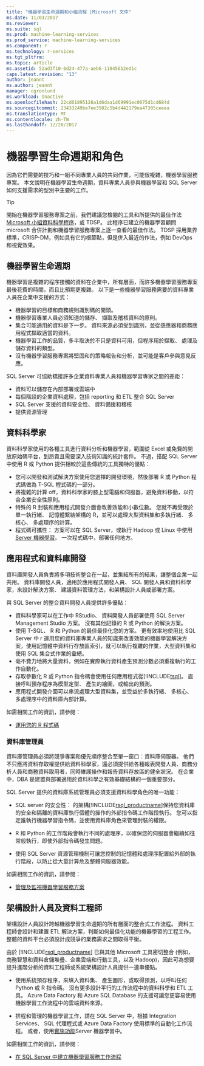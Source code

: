```yaml
---
title: "機器學習生命週期和小組流程 |Microsoft 文件"
ms.date: 11/03/2017
ms.reviewer: 
ms.suite: sql
ms.prod: machine-learning-services
ms.prod_service: machine-learning-services
ms.component: r
ms.technology: r-services
ms.tgt_pltfrm: 
ms.topic: article
ms.assetid: 52ad3f10-6d24-477a-aeb6-110456b2ed1c
caps.latest.revision: "13"
author: jeannt
ms.author: jeannt
manager: cgronlund
ms.workload: Inactive
ms.openlocfilehash: 22cd61895126a1d6daa1d69991ec0075d1cd684d
ms.sourcegitcommit: 23433249be7ee3502c5b4d442179ea47305ceeea
ms.translationtype: MT
ms.contentlocale: zh-TW
ms.lasthandoff: 12/20/2017
---
```

# <a name="machine-learning-lifecycle-and-personas"></a>機器學習生命週期和角色

因為它們需要的技巧和一組不同專業人員的共同作業，可能很複雜，機器學習服務專案。 本文說明在機器學習生命週期，資料專業人員參與機器學習和 SQL Server 如何支援需求的型別中主要的工作。

> [!TIP]
> 
> 開始在機器學習服務專案之前，我們建議您檢閱的工具和所提供的最佳作法[Microsoft 小組資料科學程序](https://blogs.technet.microsoft.com/machinelearning/2017/10/09/the-microsoft-team-data-science-process-tdsp-recent-updates/)，或 TDSP。 此程序已建立的機器學習顧問 microsoft 合併計劃和機器學習服務專案上逐一查看的最佳作法。 TDSP 採用業界標準，CRISP-DM，例如具有它的根節點，但是併入最近的作法，例如 DevOps 和視覺效果。

## <a name="machine-learning-life-cycle"></a>機器學習生命週期

機器學習是複雜的程序接觸的資料在企業中，所有層面，而許多機器學習服務專案最後花費的時間，而且比預期更複雜。 以下是一些機器學習服務需要的資料專業人員在企業中支援的方式：

+ 機器學習的目標和商務規則識別碼的開頭。
+ 機器學習專業人員必須知道的儲存、 擷取及稽核資料的原則。
+ 集合可能適用的資料是下一步。  資料來源必須受到識別，並從感應器和商務應用程式擷取適當的資料。 
+ 機器學習工作的品質，多半取決於不只是資料可用，但程序用於擷取、 處理及儲存資料的類型。 
+ 沒有機器學習服務專案將堅固和的策略報告和分析，並可能是客戶參與意見反應。

SQL Server 可協助橋接許多企業資料專業人員和機器學習專家之間的差距：

+ 資料可以儲存在內部部署或雲端中
+ 每個階段的企業資料處理，包括 reporting 和 ETL 整合 SQL Server
+ SQL Server 支援的資料安全性、 資料備援和稽核
+ 提供資源管理

## <a name="data-scientists"></a>資料科學家

資料科學家使用的各種工具進行資料分析和機器學習，範圍從 Excel 或免費的開放原始碼平台，到昂貴且需要深入技術知識的統計套件。 不過，搭配 SQL Server 中使用 R 或 Python 提供相較於這些傳統的工具獨特的優點：

+ 您可以開發和測試解決方案使用您選擇的開發環境，然後部署 R 或 Python 程式碼做為 T-SQL 程式碼的一部分。
+ 將複雜的計算 off，資料科學家的膝上型電腦和伺服器，避免資料移動，以符合企業安全性原則。
+ 特殊的 R 封裝和應用程式開發介面會改善效能和小數位數。 您就不再受限於單一執行緒、 記憶體繫結架構的 R，並可以處理大型資料集和多執行緒、 多核心、 多處理序的計算。
+ 程式碼可攜性： 方案可以在 SQL Server，或執行 Hadoop 或 Linux 中使用[Server 機器學習](https://docs.microsoft.com/machine-learning-server/what-is-machine-learning-server)。 一次程式碼中，部署任何地方。

## <a name="application-and-database-developers"></a>應用程式和資料庫開發

資料庫開發人員負責將多項技術整合在一起，並集結所有的結果，讓整個企業一起共用。 資料庫開發人員，適用於應用程式開發人員、 SQL 開發人員和資料科學家，來設計解決方案、 建議資料管理方法，和架構設計人員或部署方案。

與 SQL Server 的整合資料開發人員提供許多優點︰

+ 資料科學家可以在工作中 RStudio、 資料開發人員部署使用 SQL Server Management Studio 方案。 沒有其他記錄的 R 或 Python 的解決方案。
+ 使用 T-SQL、 R 和 Python 的最佳最佳化您的方案。 更有效率地使用比 SQL Server 中 r 運用您的資料庫專業人員的知識來改善效能的機器學習解決方案，使用記憶體中資料行存放區索引，就可以執行複雜的作業，大型資料集和使用 SQL 集合式作業的彙總。 
+ 毫不費力地將大量資料，例如在實際執行資料產生預測分數必須重複執行的工作自動化。 
+ 存取參數化 R 或 Python 指令碼會使用任何應用程式從[!INCLUDE[tsql](../../includes/tsql-md.md)]。 直接呼叫預存程序為模型定型、 產生的繪圖，或輸出的預測。
+ 應用程式開發介面可以串流處理大型資料集，並受益於多執行緒、 多核心、 多處理序中的資料庫內部計算。

如需相關工作的資訊，請參閱：
+ [運用您的 R 程式碼](../../advanced-analytics/r/operationalizing-your-r-code.md)

### <a name="database-administrators"></a>資料庫管理員

資料庫管理員必須將競爭專案和優先順序整合至單一窗口︰資料庫伺服器。 他們不只應將資料存取權提供給資料科學家，還必須提供給各種報表開發人員、商務分析人員和商務資料取用者，同時維護操作和報告資料存放區的健全狀況。 在企業中，DBA 是建置與部署適用於資料科學之有效基礎結構的一個重要部分。 

SQL Server 提供的資料庫系統管理員必須支援資料科學角色的唯一功能：

+ SQL server 的安全性： 的架構[!INCLUDE[rsql_productname](../../includes/rsql-productname-md.md)]保持您資料庫的安全和隔離的資料庫執行個體的操作的外部指令碼工作階段執行。 您可以指定誰執行機器學習指令碼，並使用資料庫角色來管理封裝的權限。

+ R 和 Python 的工作階段會執行不同的處理序，以確保您的伺服器會繼續如往常般執行，即使外部指令碼發生問題。

+ 使用 SQL Server 資源管理機制可讓您控制的記憶體和處理序配置給外部的執行階段，以防止從大量計算危及整體伺服器效能。

如需相關工作的資訊，請參閱：
+ [管理及監視機器學習服務方案](../../advanced-analytics/r/managing-and-monitoring-r-solutions.md)

## <a name="architects-and-data-engineers"></a>架構設計人員及資料工程師

架構設計人員設計跨越機器學習生命週期的所有層面的整合式工作流程。 資料工程師會設計和建置 ETL 解決方案，判斷如何最佳化功能的機器學習的工程工作。 整體的資料平台必須設計成競爭的業務需求之間取得平衡。

由於 [!INCLUDE[rsql_productname](../../includes/rsql-productname-md.md)] 已與其他 Microsoft 工具密切整合 (例如，商務智慧和資料倉儲堆疊、企業雲端和行動工具，以及 Hadoop)，因此可為想要提升進階分析的資料工程師或系統架構設計人員提供一連串優點。

+ 使用系統預存程序，來填入資料集、 產生圖形，或取得預測，以呼叫任何 Python 或 R 指令碼。 沒有更多設計平行的工作流程中的資料科學和 ETL 工具。 Azure Data Factory 和 Azure SQL Database 的支援可讓您更容易使用機器學習工作流程中的雲端資料來源。

+ 排程和管理的機器學習工作，請在 SQL Server 中，根據 Integration Services、 SQL 代理程式或 Azure Data Factory 使用標準的自動化工作流程。 或者，使用[實施功能](https://docs.microsoft.com/machine-learning-server/operationalize/how-to-deploy-web-service-publish-manage-in-r)Server 機器學習中。

如需相關工作的資訊，請參閱：

+ [在 SQL Server 中建立機器學習服務工作流程](../../advanced-analytics/r/creating-workflows-that-use-r-in-sql-server.md)

